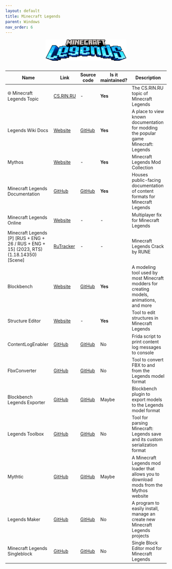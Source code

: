 ```yaml
---
layout: default
title: Minecraft Legends
parent: Windows
nav_order: 6
---
```


<div class="center">
  <img src="/assets/images/docs/minecraft-legends.webp" alt="Minecraft Legends" class="center-image">
</div>

<style>
  .center {
    display: flex;
    justify-content: center;
    align-items: center;
    
  }

  .center-image {
    max-width: 50%; /* This will make the image responsive */
    margin: auto;
  }
</style>

<br>

Name | Link | Source code | Is it maintained? | Description
------ | ------ | ------ | ------| ------
🌐 Minecraft Legends Topic|[CS.RIN.RU](https://cs.rin.ru/forum/viewtopic.php?f=10&t=123722)| - | **Yes** | The CS.RIN.RU topic of Minecraft Legends
Legends Wiki Docs|[Website](https://docs.legendsmodding.com/)|[GitHub](https://github.com/LegendsModding/ModdingDocs)|**Yes**|A place to view known documentation for modding the popular game Minecraft: Legends
Mythos|[Website](https://mythos.legendsmodding.com/)|\-|**Yes**|Minecraft Legends Mod Collection
Minecraft Legends Documentation|[GitHub](https://github.com/Mojang/minecraft-legends-docs/)|[GitHub](https://github.com/Mojang/minecraft-legends-docs/)|**Yes**|Houses public-facing documentation of content formats for Minecraft Legends
Minecraft Legends Online|[Website](https://online-fix.me/games/adventures/17244-minecraft-legends-po-seti.html)|\-|\-|Multiplayer fix for Minecraft Legends 
Minecraft Legends [P] [RUS + ENG + 26 / RUS + ENG + 15] (2023, RTS) (1.18.14350) [Scene]|[RuTracker](https://rutracker.org/forum/viewtopic.php?t=6352728)|\-|\-|Minecraft Legends Crack by RUNE
Blockbench|[Website](https://www.blockbench.net/)|[GitHub](https://github.com/JannisX11/blockbench)|**Yes**|A modeling tool used by most Minecraft modders for creating models, animations, and more
Structure Editor|[Website](https://badger.lukefz.xyz/)|\-|**Yes**|Tool to edit structures in Minecraft Legends
ContentLogEnabler|[GitHub](https://github.com/LegendsModding/ContentLogEnabler)|[GitHub](https://github.com/LegendsModding/ContentLogEnabler)|No|Frida script to print content log messages to console
FbxConverter|[GitHub](https://github.com/LegendsModding/FbxConverter)|[GitHub](https://github.com/LegendsModding/FbxConverter)|No|Tool to convert FBX to and from the Legends model format
Blockbench Legends Exporter|[GitHub](https://github.com/Mojang/legends-blockbench-plugin/releases)|[GitHub](https://github.com/Mojang/legends-blockbench-plugin)|Maybe|Blockbench plugin to export models to the Legends model format
Legends Toolbox|[GitHub](https://github.com/LukeFZ/LegendsToolbox)|[GitHub](https://github.com/LukeFZ/LegendsToolbox)|No|Tool for parsing Minecraft: Legends save and its custom serialization format
Mythtic|[GitHub](https://github.com/MohammedGamer85/Mythtic/releases)|[GitHub](https://github.com/MohammedGamer85/Mythtic)|Maybe|A Minecraft Legends mod loader that allows you to download mods from the Mythos website
Legends Maker|[GitHub](https://github.com/krunkske/LegendsMaker/archive/refs/tags/beta.zip)|[GitHub](https://github.com/krunkske/LegendsMaker)|No|A program to easily install, manage an create new Minecraft Legends projects
Minecraft Legends Singleblock|[GitHub](https://github.com/Luminoso-256/mcl_singleblock/archive/refs/heads/main.zip)|[GitHub](https://github.com/Luminoso-256/mcl_singleblock)|No|Single Block Editor mod for Minecraft Legends